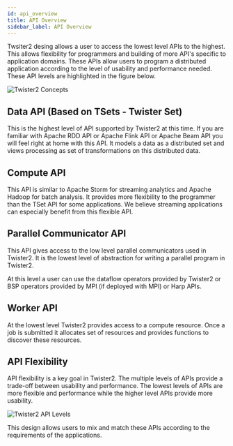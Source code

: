 ```yaml
---
id: api_overview
title: API Overview
sidebar_label: API Overview
---
```


Twsiter2 desing allows a user to access the lowest level APIs to the highest. This allows flexibility for
 programmers and building of more API's specific to application domains. These APIs allow users to program 
a distributed application according to the level of usability and performance needed. These API levels are
highlighted in the figure below.

![Twister2 Concepts](assets/api_levels.png)

## Data API (Based on TSets - Twister Set)

This is the highest level of API supported by Twister2 at this time. If you are familiar with 
Apache RDD API or Apache Flink API or Apache Beam API you will feel right at home with this API. It models a
data as a distributed set and views processing as set of transformations on this distributed data.

## Compute API 

This API is similar to Apache Storm for streaming analytics and Apache Hadoop for batch analysis. 
It provides more flexibility to the programmer than the TSet API for some applications. We believe 
streaming applications can especially benefit from this flexible API. 

## Parallel Communicator API

This API gives access to the low level parallel communicators used in Twister2. It is the lowest level of
abstraction for writing a parallel program in Twister2. 

At this level a user can use the dataflow operators provided by Twister2 or BSP operators provided by 
MPI (if deployed with MPI) or Harp APIs.

## Worker API

At the lowest level Twister2 provides access to a compute resource. Once a job is submitted it allocates set of
resources and provides functions to discover these resources.

## API Flexibility

API flexibility is a key goal in Twister2. The multiple levels of APIs provide a trade-off between usability and performance.
The lowest levels of APIs are more flexible and performance while the higher level APIs provide more usability.  

![Twister2 API Levels](assets/tw2-api-levels.png)

This design allows users to mix and match these APIs according to the requirements of the applications.



